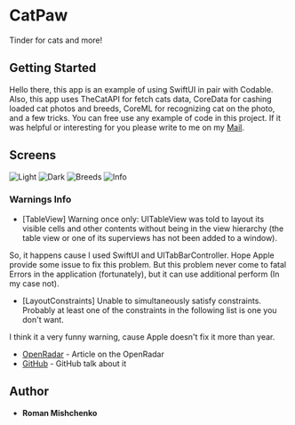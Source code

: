 # CatPaw

Tinder for cats and more!

## Getting Started

Hello there, this app is an example of using SwiftUI in pair with Codable. Also, this app uses TheCatAPI for fetch cats data, CoreData for cashing loaded cat photos and breeds, CoreML for recognizing cat on the photo, and a few tricks.
You can free use any example of code in this project. If it was helpful or interesting for you please write to me on my [Mail](romanmishchenko34@icloud.com).

## Screens
![Light](/screenshots/light.png)
![Dark](/screenshots/dark.png)
![Breeds](/screenshots/breeds.png)
![Info](/screenshots/info.png)

### Warnings Info

* [TableView] Warning once only: UITableView was told to layout its visible cells and other contents without being in the view hierarchy (the table view or one of its superviews has not been added to a window).

So, it happens cause I used SwiftUI and UITabBarController. Hope Apple provide some issue to fix this problem. But this problem never come to fatal Errors in the application (fortunately), but it can use additional perform (In my case not).

* [LayoutConstraints] Unable to simultaneously satisfy constraints. Probably at least one of the constraints in the following list is one you don't want.

I think it a very funny warning, cause Apple doesn't fix it more than year.
* [OpenRadar](http://openradar.appspot.com/49289931) - Article on the OpenRadar
* [GitHub](https://github.com/lionheart/openradar-mirror/issues/21120) - GitHub talk about it 

## Author

* **Roman Mishchenko**


